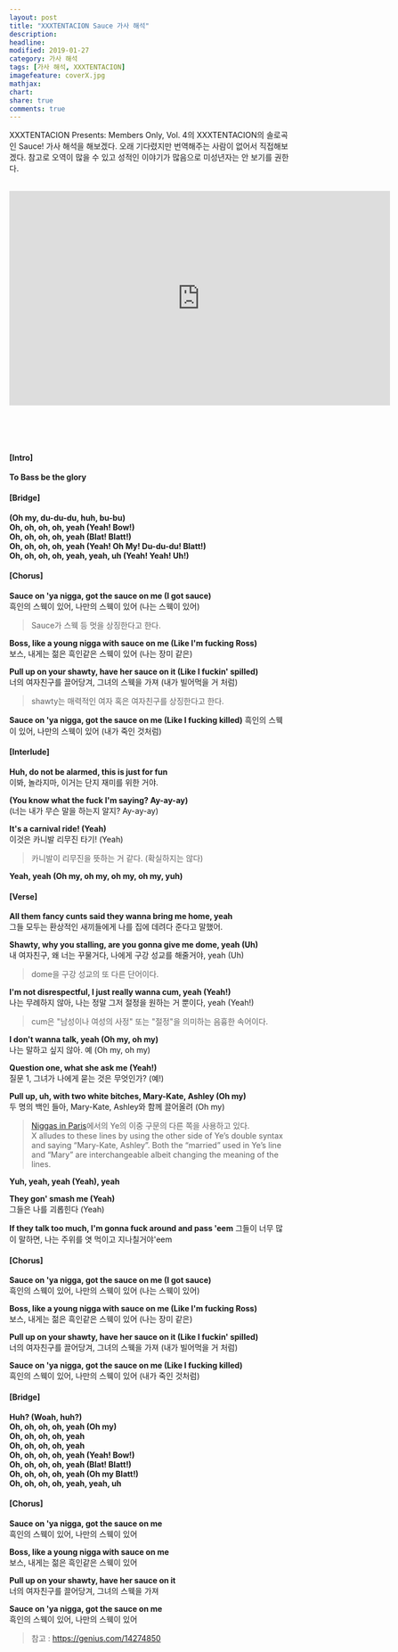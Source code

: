```yaml
---
layout: post
title: "XXXTENTACION Sauce 가사 해석"
description: 
headline: 
modified: 2019-01-27
category: 가사 해석
tags: [가사 해석, XXXTENTACION]
imagefeature: coverX.jpg
mathjax: 
chart: 
share: true
comments: true
---
```


XXXTENTACION Presents: Members Only, Vol. 4의 XXXTENTACION의 솔로곡인 Sauce! 가사 해석을 해보겠다. 오래 기다렸지만 번역해주는 사람이 없어서 직접해보겠다. 참고로 오역이 많을 수 있고 성적인 이야기가 많음으로 미성년자는 안 보기를 권한다.

<br>

<div align="center">

<iframe width="684" height="385" src="https://www.youtube.com/embed/XugXU6jaMv8" frameborder="0" allow="accelerometer; autoplay; encrypted-media; gyroscope; picture-in-picture" allowfullscreen></iframe>

</div>

<br><br><br>

####  [Intro]
**To Bass be the glory**

####  [Bridge]
**(Oh my, du-du-du, huh, bu-bu)**  
**Oh, oh, oh, oh, yeah (Yeah! Bow!)**  
**Oh, oh, oh, oh, yeah (Blat! Blatt!)**  
**Oh, oh, oh, oh, yeah (Yeah! Oh My! Du-du-du! Blatt!)**  
**Oh, oh, oh, oh, yeah, yeah, uh (Yeah! Yeah! Uh!)**

####  [Chorus] 
**Sauce on 'ya nigga, got the sauce on me (I got sauce)**  
흑인의 스웩이 있어, 나만의 스웩이 있어 (나는 스웩이 있어)  
> Sauce가 스웩 등 멋을 상징한다고 한다.

**Boss, like a young nigga with sauce on me (Like I'm fucking Ross)**  
보스, 내게는 젊은 흑인같은 스웩이 있어 (나는 장미 같은)

**Pull up on your shawty, have her sauce on it (Like I fuckin' spilled)**  
너의 여자친구를 끌어당겨, 그녀의 스웩을 가져 (내가 빌어먹을 거 처럼)  
> shawty는 매력적인 여자 혹은 여자친구를 상징한다고 한다.

**Sauce on 'ya nigga, got the sauce on me (Like I fucking killed)**
흑인의 스웩이 있어, 나만의 스웩이 있어 (내가 죽인 것처럼)  

####  [Interlude] 
**Huh, do not be alarmed, this is just for fun**  
이봐, 놀라지마, 이거는 단지 재미를 위한 거야.

**(You know what the fuck I'm saying? Ay-ay-ay)**  
(너는 내가 무슨 말을 하는지 알지? Ay-ay-ay)

**It's a carnival ride! (Yeah)**  
이것은 카니발 리무진 타기! (Yeah) 
> 카니발이 리무진을 뜻하는 거 같다. (확실하지는 않다)

**Yeah, yeah (Oh my, oh my, oh my, oh my, yuh)**

####  [Verse] 
**All them fancy cunts said they wanna bring me home, yeah**  
그들 모두는 환상적인 새끼들에게 나를 집에 데려다 준다고 말했어.

**Shawty, why you stalling, are you gonna give me dome, yeah (Uh)**  
내 여자친구, 왜 너는 꾸물거다, 나에게 구강 성교를 해줄거야, yeah (Uh)  
> dome을 구강 성교의 또 다른 단어이다.

**I'm not disrespectful, I just really wanna cum, yeah (Yeah!)**  
나는 무례하지 않아, 나는 정말 그저 절정을 원하는 거 뿐이다, yeah (Yeah!)  
> cum은 "남성이나 여성의 사정" 또는 "절정"을 의미하는 음흉한 속어이다.

**I don't wanna talk, yeah (Oh my, oh my)**  
나는 말하고 싶지 않아. 예 (Oh my, oh my)

**Question one, what she ask me (Yeah!)**  
질문 1, 그녀가 나에게 묻는 것은 무엇인가? (예!)

**Pull up, uh, with two white bitches, Mary-Kate, Ashley (Oh my)**  
두 명의 백인 들아, Mary-Kate, Ashley와 함께 끌어올려 (Oh my)
> [Niggas in Paris](https://genius.com/Jay-z-and-kanye-west-niggas-in-paris-lyrics#note-319393)에서의 Ye의 이중 구문의 다른 쪽을 사용하고 있다.  
> X alludes to these lines by using the other side of Ye’s double syntax and saying “Mary-Kate, Ashley”. Both the “married” used in Ye’s line and “Mary” are interchangeable albeit changing the meaning of the lines.

**Yuh, yeah, yeah (Yeah), yeah**

**They gon' smash me (Yeah)**  
그들은 나를 괴롭힌다 (Yeah) 

**If they talk too much, I'm gonna fuck around and pass 'eem**
그들이 너무 많이 말하면, 나는 주위를 엿 먹이고 지나칠거야'eem

####  [Chorus] 
**Sauce on 'ya nigga, got the sauce on me (I got sauce)**  
흑인의 스웩이 있어, 나만의 스웩이 있어 (나는 스웩이 있어)  

**Boss, like a young nigga with sauce on me (Like I'm fucking Ross)**  
보스, 내게는 젊은 흑인같은 스웩이 있어 (나는 장미 같은)

**Pull up on your shawty, have her sauce on it (Like I fuckin' spilled)**  
너의 여자친구를 끌어당겨, 그녀의 스웩을 가져 (내가 빌어먹을 거 처럼)  

**Sauce on 'ya nigga, got the sauce on me (Like I fucking killed)**  
흑인의 스웩이 있어, 나만의 스웩이 있어 (내가 죽인 것처럼)  

####  [Bridge]  
**Huh? (Woah, huh?)**  
**Oh, oh, oh, oh, yeah (Oh my)**  
**Oh, oh, oh, oh, yeah**  
**Oh, oh, oh, oh, yeah**  
**Oh, oh, oh, oh, yeah (Yeah! Bow!)**  
**Oh, oh, oh, oh, yeah (Blat! Blatt!)**  
**Oh, oh, oh, oh, yeah (Oh my Blatt!)**  
**Oh, oh, oh, oh, yeah, yeah, uh**

####  [Chorus] 
**Sauce on 'ya nigga, got the sauce on me**  
흑인의 스웩이 있어, 나만의 스웩이 있어

**Boss, like a young nigga with sauce on me**  
보스, 내게는 젊은 흑인같은 스웩이 있어

**Pull up on your shawty, have her sauce on it**  
너의 여자친구를 끌어당겨, 그녀의 스웩을 가져

**Sauce on 'ya nigga, got the sauce on me**  
흑인의 스웩이 있어, 나만의 스웩이 있어 


> 참고 : https://genius.com/14274850